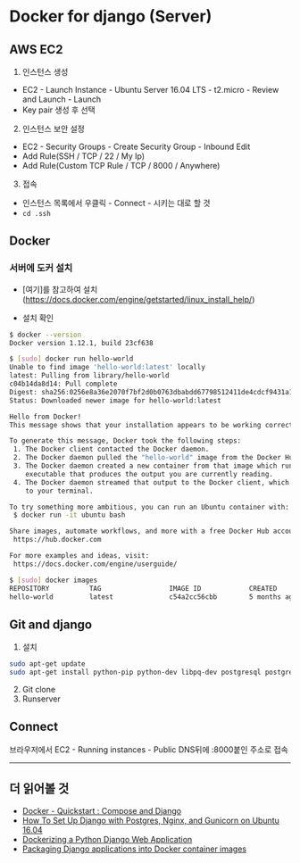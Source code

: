 # Docker for django (Server)

## AWS EC2

1. 인스턴스 생성
* EC2 - Launch Instance - Ubuntu Server 16.04 LTS - t2.micro - Review and Launch - Launch
* Key pair 생성 후 선택

2. 인스턴스 보안 설정
* EC2 - Security Groups - Create Security Group - Inbound Edit
* Add Rule(SSH / TCP / 22 / My Ip)
* Add Rule(Custom TCP Rule / TCP / 8000 / Anywhere)

3. 접속
* 인스턴스 목록에서 우클릭 - Connect - 시키는 대로 할 것
* `cd .ssh`

## Docker

### 서버에 도커 설치

* [여기]를 참고하여 설치 (https://docs.docker.com/engine/getstarted/linux_install_help/)

* 설치 확인

```bash
$ docker --version
Docker version 1.12.1, build 23cf638

$ [sudo] docker run hello-world
Unable to find image 'hello-world:latest' locally
latest: Pulling from library/hello-world
c04b14da8d14: Pull complete 
Digest: sha256:0256e8a36e2070f7bf2d0b0763dbabdd67798512411de4cdcf9431a1feb60fd9
Status: Downloaded newer image for hello-world:latest

Hello from Docker!
This message shows that your installation appears to be working correctly.

To generate this message, Docker took the following steps:
 1. The Docker client contacted the Docker daemon.
 2. The Docker daemon pulled the "hello-world" image from the Docker Hub.
 3. The Docker daemon created a new container from that image which runs the
    executable that produces the output you are currently reading.
 4. The Docker daemon streamed that output to the Docker client, which sent it
    to your terminal.

To try something more ambitious, you can run an Ubuntu container with:
 $ docker run -it ubuntu bash

Share images, automate workflows, and more with a free Docker Hub account:
 https://hub.docker.com

For more examples and ideas, visit:
 https://docs.docker.com/engine/userguide/

$ [sudo] docker images
REPOSITORY          TAG                 IMAGE ID            CREATED             SIZE
hello-world         latest              c54a2cc56cbb        5 months ago        1.848 kB

```

## Git and django

1. 설치

```bash
sudo apt-get update
sudo apt-get install python-pip python-dev libpq-dev postgresql postgresql-contrib
```

2. Git clone
3. Runserver

## Connect

브라우저에서 EC2 - Running instances - Public DNS뒤에 :8000붙인 주소로 접속

---
## 더 읽어볼 것
- [Docker - Quickstart : Compose and Django](https://docs.docker.com/compose/django/)
- [How To Set Up Django with Postgres, Nginx, and Gunicorn on Ubuntu 16.04
  ](https://www.digitalocean.com/community/tutorials/how-to-set-up-django-with-postgres-nginx-and-gunicorn-on-ubuntu-16-04)
- [Dockerizing a Python Django Web Application](https://semaphoreci.com/community/tutorials/dockerizing-a-python-django-web-application)
- [Packaging Django applications into Docker container images](http://michal.karzynski.pl/blog/2015/04/19/packaging-django-applications-as-docker-container-images/)

